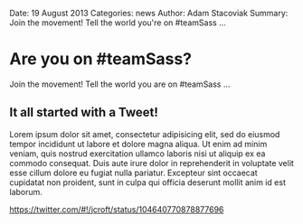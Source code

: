 Date: 19 August 2013
Categories: news
Author: Adam Stacoviak
Summary: Join the movement! Tell the world you're on #teamSass ...

# Are you on #teamSass?

Join the movement! Tell the world you are on #teamSass ...

## It all started with a Tweet!

Lorem ipsum dolor sit amet, consectetur adipisicing elit, sed do eiusmod tempor incididunt ut labore et dolore magna aliqua. Ut enim ad minim veniam, quis nostrud exercitation ullamco laboris nisi ut aliquip ex ea commodo consequat. Duis aute irure dolor in reprehenderit in voluptate velit esse cillum dolore eu fugiat nulla pariatur. Excepteur sint occaecat cupidatat non proident, sunt in culpa qui officia deserunt mollit anim id est laborum.

https://twitter.com/#!/jcroft/status/104640770878877696